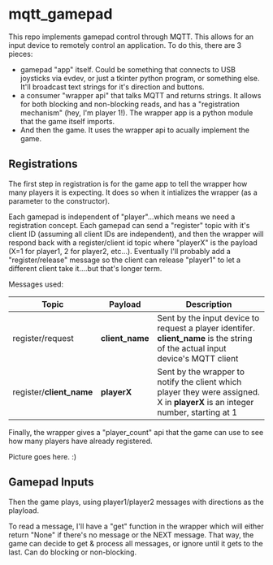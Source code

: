 # mqtt_gamepad
This repo implements gamepad control through MQTT.  This allows for an input device to remotely control an application.  To do this, there are 3 pieces:
* gamepad "app" itself.  Could be something that connects to USB joysticks via evdev, or just a tkinter python program, or something else.  It'll broadcast text strings for it's direction and buttons.
* a consumer "wrapper api" that talks MQTT and returns strings.  It allows for both blocking and non-blocking reads, and has a "registration mechanism" (hey, I'm player 1!). The wrapper app is a python module that the game itself imports.
* And then the game.  It uses the wrapper api to acually implement the game.

## Registrations
The first step in registration is for the game app to tell the wrapper how many players it is expecting.  It does so when it intializes the wrapper (as a parameter to the constructor).

Each gamepad is independent of "player"...which means we need a registration concept.  Each gamepad can send a "register" topic with it's client ID (assuming all client IDs are independent), and then the wrapper will respond back with a register/client id topic where "playerX" is the payload (X=1 for player1, 2 for player2, etc...).  Eventually I'll probably add a "register/release" message so the client can release "player1" to let a different client take it....but that's longer term.
 
Messages used: 


| Topic | Payload | Description |
|-------|---------|-------------|
| register/request | **client_name** | Sent by the input device to request a player identifer.  **client_name** is the string of the actual input device's MQTT client |
| register/**client_name** | **playerX** | Sent by the wrapper to notify the client which player they were assigned. X in **playerX** is an integer number, starting at 1 |

Finally, the wrapper gives a "player_count" api that the game can use to see how many players have already registered.

Picture goes here.  :)

## Gamepad Inputs
Then the game plays, using player1/player2 messages with directions as the playload.

To read a message, I'll have a "get" function in the wrapper which will either return "None" if there's no message or the NEXT message.  That way, the game can decide to get & process all messages, or ignore until it gets to the last.  Can do blocking or non-blocking.
